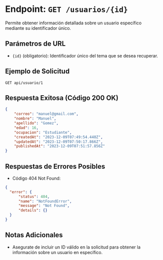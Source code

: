 # Endpoint: `GET /usuarios/{id}`

Permite obtener información detallada sobre un usuario específico mediante su identificador único.

## Parámetros de URL
- `{id}` (obligatorio): Identificador único del tema que se desea recuperar.

## Ejemplo de Solicitud
```http
GET api/usuario/1
```

## Respuesta Exitosa (Código 200 OK)
```json
{
    "correo": "manuel@gmail.com",
    "nombre": "Manuel",
    "apellido": "Gomez",
    "edad": 16,
    "ocupacion": "Estudiante",
    "createdAt": "2023-12-09T07:49:54.440Z",
    "updatedAt": "2023-12-09T07:50:17.866Z",
    "publishedAt": "2023-12-09T07:51:57.856Z"
}
```

## Respuestas de Errores Posibles
- Código 404 Not Found:

```json
{
  "error": {
      "status": 404,
      "name": "NotFoundError",
      "message": "Not Found",
      "details": {}
  }
}
```

## Notas Adicionales

- Asegurate de incluir un ID válido en la solicitud para obtener la información
  sobre un usuario en específico.
